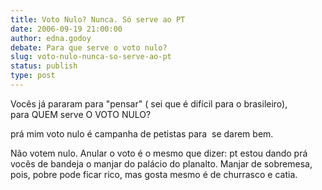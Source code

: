 ```yaml
---
title: Voto Nulo? Nunca. Só serve ao PT
date: 2006-09-19 21:00:00
author: edna.godoy
debate: Para que serve o voto nulo?
slug: voto-nulo-nunca-so-serve-ao-pt
status: publish 
type: post
---
```


Vocês já pararam para "pensar" ( sei que é difícil para o brasileiro), para QUEM serve O VOTO NULO?


prá mim voto nulo é campanha de petistas para  se darem bem.


Não votem nulo. Anular o voto é o mesmo que dizer: pt estou dando prá vocês de bandeja o manjar do palácio do planalto. Manjar de sobremesa, pois, pobre pode ficar rico, mas gosta mesmo é de churrasco e catia.


